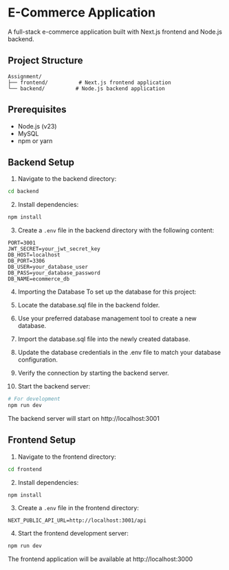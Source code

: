 # E-Commerce Application

A full-stack e-commerce application built with Next.js frontend and Node.js backend.

## Project Structure

```
Assignment/
├── frontend/          # Next.js frontend application
└── backend/          # Node.js backend application
```

## Prerequisites

- Node.js (v23)
- MySQL
- npm or yarn

## Backend Setup

1. Navigate to the backend directory:
```bash
cd backend
```

2. Install dependencies:
```bash
npm install
```

3. Create a `.env` file in the backend directory with the following content:
```env
PORT=3001
JWT_SECRET=your_jwt_secret_key
DB_HOST=localhost
DB_PORT=3306
DB_USER=your_database_user
DB_PASS=your_database_password
DB_NAME=ecommerce_db
```
4. Importing the Database
To set up the database for this project:

1. Locate the database.sql file in the backend folder.
2. Use your preferred database management tool to create a new database.
3. Import the database.sql file into the newly created database.
4. Update the database credentials in the .env file to match your database configuration.
5. Verify the connection by starting the backend server.


5. Start the backend server:

```bash
# For development
npm run dev

```

The backend server will start on http://localhost:3001

## Frontend Setup

1. Navigate to the frontend directory:
```bash
cd frontend
```

2. Install dependencies:
```bash
npm install
```

3. Create a `.env` file in the frontend directory:
```env
NEXT_PUBLIC_API_URL=http://localhost:3001/api
```

4. Start the frontend development server:
```bash
npm run dev

```

The frontend application will be available at http://localhost:3000



